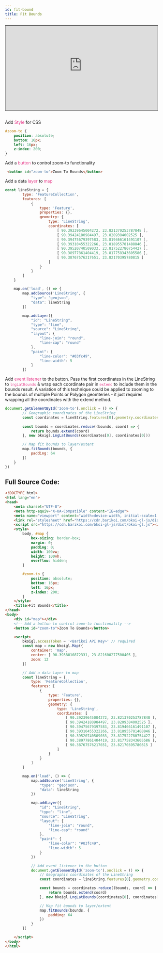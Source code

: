 ```yaml
---
id: fit-bound
title: Fit Bounds
---
```


<iframe src="https://bkoi-gl-example-fit-bounds.surge.sh/" width="100%" height="280px" frameborder="0" style="border:1px solid black" allowfullscreen></iframe>

##
Add <span style="color:#e83e8c">Style</span> for CSS

``` css
#zoom-to {
    position: absolute;
    bottom: 16px;
    left: 16px;
    z-index: 200;
}
```
Add a <span style="color:#e83e8c">button</span> to control zoom-to functionality
``` html
 <button id="zoom-to">Zoom To Bounds</button>
```

Add a data <span style="color:#e83e8c">layer</span> to <span style="color:#e83e8c">map</span>

``` js
const lineString = {
        type: 'FeatureCollection',
        features: [
            {
                type: 'Feature',
                properties: {},
                geometry: {
                    type: 'LineString',
                    coordinates: [
                        [ 90.39239645004272, 23.821370253787848 ],
                        [ 90.39424180984497, 23.8209384002525 ],
                        [ 90.39475679397583, 23.819466161491107 ],
                        [ 90.39310455322266, 23.818955781488846 ],
                        [ 90.39520740509033, 23.817522780754427 ],
                        [ 90.38977861404419, 23.817758343605586 ],
                        [ 90.38767576217651, 23.82170395780815 ]
                    ]
                }
            }
        ]
    }

    map.on('load', () => {
        map.addSource('LineString', {
            "type": "geojson",
            "data": lineString
        })

        map.addLayer({
            "id": "LineString",
            "type": "line",
            "source": "LineString",
            "layout": {
                "line-join": "round",
                "line-cap": "round"
            },
            "paint": {
                "line-color": "#03fc49",
                "line-width": 5
            }
        })

```

Add <span style="color:#e83e8c">event listener</span> to the button. Pass the first coordinates in the LineString to <span style="color:#e83e8c">`lngLatBounds`</span> & wrap each coordinate pair in <span style="color:#e83e8c">`extend`</span> to include them in the bounds result. A variation of this technique could be applied to zooming to the bounds of multiple Points or Polygon geomteries - it just requires wrapping all the coordinates with the extend method.

``` js
document.getElementById('zoom-to').onclick = () => {
        // Geographic coordinates of the LineString
        const coordinates = lineString.features[0].geometry.coordinates
        
        const bounds = coordinates.reduce((bounds, coord) => {
            return bounds.extend(coord)
        }, new bkoigl.LngLatBounds(coordinates[0], coordinates[0]))

        // Map fit bounds to layer/extent
        map.fitBounds(bounds, {
            padding: 64
        })
    }
})
```

## Full Source Code:

``` html
<!DOCTYPE html>
<html lang="en">
<head>
    <meta charset="UTF-8">
    <meta http-equiv="X-UA-Compatible" content="IE=edge">
    <meta name="viewport" content="width=device-width, initial-scale=1.0">
    <link rel="stylesheet" href="https://cdn.barikoi.com/bkoi-gl-js/dist/bkoi-gl.css">
    <script src="https://cdn.barikoi.com/bkoi-gl-js/dist/bkoi-gl.js"></script>
    <style>
        body, #map {
            box-sizing: border-box;
            margin: 0;
            padding: 0;
            width: 100vw;
            height: 100vh;
            overflow: hidden;
        }

        #zoom-to {
            position: absolute;
            bottom: 16px;
            left: 16px;
            z-index: 200;
        }
    </style>
    <title>Fit Bounds</title>
</head>
<body>
    <div id="map"></div>
    <!-- Add a button to control zoom-to functionality -->
    <button id="zoom-to">Zoom To Bounds</button>

    <script>
        bkoigl.accessToken = '<Barikoi API Key>' // required
        const map = new bkoigl.Map({
            container: 'map',
            center: [ 90.3938010872331, 23.821600277500405 ],
            zoom: 12
        })

        // Add a data layer to map
        const lineString = {
            type: 'FeatureCollection',
            features: [
                {
                    type: 'Feature',
                    properties: {},
                    geometry: {
                        type: 'LineString',
                        coordinates: [
                            [ 90.39239645004272, 23.821370253787848 ],
                            [ 90.39424180984497, 23.8209384002525 ],
                            [ 90.39475679397583, 23.819466161491107 ],
                            [ 90.39310455322266, 23.818955781488846 ],
                            [ 90.39520740509033, 23.817522780754427 ],
                            [ 90.38977861404419, 23.817758343605586 ],
                            [ 90.38767576217651, 23.82170395780815 ]
                        ]
                    }
                }
            ]
        }

        map.on('load', () => {
            map.addSource('LineString', {
                "type": "geojson",
                "data": lineString
            })

            map.addLayer({
                "id": "LineString",
                "type": "line",
                "source": "LineString",
                "layout": {
                    "line-join": "round",
                    "line-cap": "round"
                },
                "paint": {
                    "line-color": "#03fc49",
                    "line-width": 5
                }
            })

            // Add event listener to the button
            document.getElementById('zoom-to').onclick = () => {
                // Geographic coordinates of the LineString
                const coordinates = lineString.features[0].geometry.coordinates

                const bounds = coordinates.reduce((bounds, coord) => {
                    return bounds.extend(coord)
                }, new bkoigl.LngLatBounds(coordinates[0], coordinates[0]))

                // Map fit bounds to layer/extent
                map.fitBounds(bounds, {
                    padding: 64
                })
            }
        })

    </script>
</body>
</html>
```